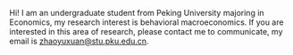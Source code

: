 Hi! I am an undergraduate student from Peking University majoring in Economics, my research interest is behavioral macroeconomics.
If you are interested in this area of research, please contact me to communicate, my email is zhaoyuxuan@stu.pku.edu.cn. 
